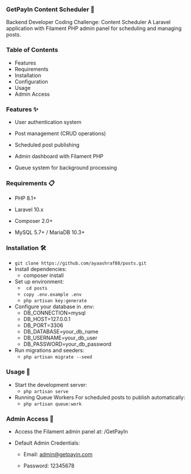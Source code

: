 ### GetPayIn Content Scheduler 🚀
Backend Developer Coding Challenge: Content Scheduler
A Laravel application with Filament PHP admin panel for scheduling and managing posts.

### Table of Contents
- Features
- Requirements
- Installation
- Configuration
- Usage
- Admin Access
### Features ✨
- User authentication system

- Post management (CRUD operations)

- Scheduled post publishing

- Admin dashboard with Filament PHP

- Queue system for background processing
### Requirements 📋
- PHP 8.1+

- Laravel 10.x

- Composer 2.0+

- MySQL 5.7+ / MariaDB 10.3+

### Installation 🛠️
* ``` git clone https://github.com/ayaashraf88/posts.git ```
* Install dependencies:
    - composer install
* Set up environment:
    - ``` cd posts```
    - ``` copy .env.example .env ```
    - ``` php artisan key:generate ```
* Configure your database in .env:
    - DB_CONNECTION=mysql
    - DB_HOST=127.0.0.1
    - DB_PORT=3306
    - DB_DATABASE=your_db_name
    - DB_USERNAME=your_db_user
    - DB_PASSWORD=your_db_password
* Run migrations and seeders:
    - ``` php artisan migrate --seed ```
### Usage 🚀
* Start the development server:
    - ``` php artisan serve ```
* Running Queue Workers
For scheduled posts to publish automatically:
    - ``` php artisan queue:work ```
### Admin Access 🔑
- Access the Filament admin panel at: /GetPayIn

- Default Admin Credentials:

    - Email: admin@getpayin.com

    - Password: 12345678